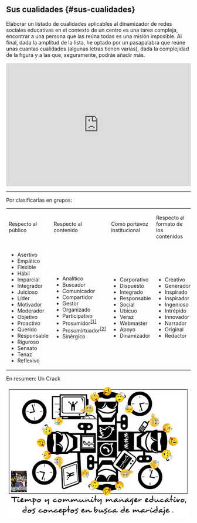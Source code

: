 ## Sus cualidades {#sus-cualidades}

Elaborar un listado de cualidades aplicables al dinamizador de redes sociales educativas en el contexto de un centro es una tarea compleja, encontrar a una persona que las reúna todas es una misión imposible. Al final, dada la amplitud de la lista, he optado por un pasapalabra que reúne unas cuantas cualidades (algunas letras tienen varias), dada la complejidad de la figura y a las que, seguramente, podrás añadir más.

<div style="width: 100%;"><div style="position: relative; padding-bottom: 66.67%; padding-top: 0; height: 0;"><iframe frameborder="0" width="1200px" height="800px" style="position: absolute; top: 0; left: 0; width: 100%; height: 100%;" src="https://view.genial.ly/5a1c5a1ba3a6174d38f2c260" type="text/html" allowscriptaccess="always" allowfullscreen="true" scrolling="yes" allownetworking="all"></iframe> </div> </div>

---

Por clasificarlas en grupos:

<table class="c25"><tbody><tr class="c11"><td class="c14" colspan="1" rowspan="1"><p class="c16"><span class="c2">Respecto al público</span></p></td><td class="c14" colspan="1" rowspan="1"><p class="c16"><span class="c2">Respecto al contenido</span></p></td><td class="c14" colspan="1" rowspan="1"><p class="c16"><span class="c2">Como portavoz institucional</span></p></td><td class="c14" colspan="1" rowspan="1"><p class="c16"><span class="c2">Respecto al formato de los contenidos</span></p></td></tr><tr class="c11"><td class="c14" colspan="1" rowspan="1"><ul class="c8 lst-kix_kufsiviznq3-0 start"><li class="c0"><span class="c2">Asertivo</span></li><li class="c0"><span class="c2">Empático</span></li><li class="c0"><span class="c2">Flexible</span></li><li class="c0"><span class="c2">Hábil</span></li><li class="c0"><span class="c2">Imparcial</span></li><li class="c0"><span class="c2">Integrador</span></li><li class="c0"><span class="c2">Juicioso</span></li><li class="c0"><span class="c2">Líder</span></li><li class="c0"><span class="c2">Motivador</span></li><li class="c0"><span class="c2">Moderador</span></li><li class="c0"><span class="c2">Objetivo</span></li><li class="c0"><span class="c2">Proactivo</span></li><li class="c0"><span class="c2">Querido</span></li><li class="c0"><span class="c2">Responsable</span></li><li class="c0"><span class="c2">Riguroso</span></li><li class="c0"><span class="c2">Sensato</span></li><li class="c0"><span class="c2">Tenaz</span></li><li class="c0"><span class="c2">Reflexivo</span></li></ul><p class="c16 c7"><span class="c2"></span></p></td><td class="c14" colspan="1" rowspan="1"><ul class="c8 lst-kix_putgpk2kssof-0 start"><li class="c0"><span class="c2">Analítico</span></li><li class="c0"><span class="c2">Buscador</span></li><li class="c0"><span class="c2">Comunicador</span></li><li class="c0"><span class="c2">Compartidor</span></li><li class="c0"><span class="c2">Gestor</span></li><li class="c0"><span class="c2">Organizado</span></li><li class="c0"><span class="c2">Participativo</span></li><li class="c0"><span>Prosumidor</span><sup><a href="#ftnt1" id="ftnt_ref1">[1]</a></sup></li><li class="c0"><span>Prosumirtuador</span><sup><a href="#ftnt2" id="ftnt_ref2">[2]</a></sup></li><li class="c0"><span class="c2">Sinérgico</span></li></ul><p class="c16 c7"><span class="c2"></span></p></td><td class="c14" colspan="1" rowspan="1"><ul class="c8 lst-kix_toywl0t3gz8-0 start"><li class="c0"><span class="c2">Corporativo</span></li><li class="c0"><span class="c2">Dispuesto</span></li><li class="c0"><span class="c2">Integrado</span></li><li class="c0"><span class="c2">Responsable</span></li><li class="c0"><span class="c2">Social</span></li><li class="c0"><span class="c2">Ubicuo</span></li><li class="c0"><span class="c2">Veraz</span></li><li class="c0"><span class="c2">Webmaster</span></li><li class="c0"><span class="c2">Apoyo</span></li><li class="c0"><span class="c2">Dinamizador</span></li></ul><p class="c16 c7"><span class="c2"></span></p></td><td class="c14" colspan="1" rowspan="1"><ul class="c8 lst-kix_jukvavo5kqme-0 start"><li class="c0"><span class="c2">Creativo</span></li><li class="c0"><span class="c2">Generador</span></li><li class="c0"><span class="c2">Inspirado</span></li><li class="c0"><span class="c2">Inspirador</span></li><li class="c0"><span class="c2">Ingenioso</span></li><li class="c0"><span class="c2">Intrépido</span></li><li class="c0"><span class="c2">Innovador</span></li><li class="c0"><span class="c2">Narrador</span></li><li class="c0"><span class="c2">Original</span></li><li class="c0"><span class="c2">Redactor</span></li></ul><p class="c16 c7 c26"><span class="c2"></span></p></td></tr></tbody></table>

[^1]: Consumidor de contenidos que también los crea.
[^2]: Además de lo anterior, interactúa.


En resumen: Un Crack

![](/images/image9.jpg)
